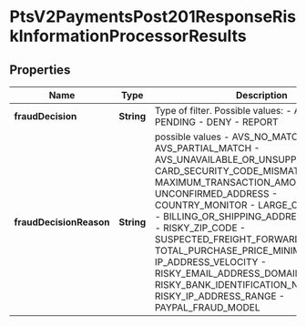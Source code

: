 
# PtsV2PaymentsPost201ResponseRiskInformationProcessorResults

## Properties
Name | Type | Description | Notes
------------ | ------------- | ------------- | -------------
**fraudDecision** | **String** | Type of filter. Possible values: - ACCEPT - PENDING - DENY - REPORT  |  [optional]
**fraudDecisionReason** | **String** | possible values - AVS_NO_MATCH - AVS_PARTIAL_MATCH - AVS_UNAVAILABLE_OR_UNSUPPORTED - CARD_SECURITY_CODE_MISMATCH - MAXIMUM_TRANSACTION_AMOUNT - UNCONFIRMED_ADDRESS - COUNTRY_MONITOR - LARGE_ORDER_NUMBER - BILLING_OR_SHIPPING_ADDRESS_MISMATCH - RISKY_ZIP_CODE - SUSPECTED_FREIGHT_FORWARDER_CHECK - TOTAL_PURCHASE_PRICE_MINIMUM - IP_ADDRESS_VELOCITY - RISKY_EMAIL_ADDRESS_DOMAIN_CHECK - RISKY_BANK_IDENTIFICATION_NUMBER_CHECK, RISKY_IP_ADDRESS_RANGE - PAYPAL_FRAUD_MODEL  |  [optional]



